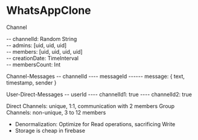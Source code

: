 # WhatsAppClone

Channel
<div>-- channelId: Random String</div>
<div>-- admins: [uid, uid, uid]</div>
<div>-- members: [uid, uid, uid, uid]</div>
<div>-- creationDate: TimeInterval</div>
<div>-- membersCount: Int</div>

Channel-Messages
-- channelId
---- messageId
------ message: { text, timestamp, sender }

User-Direct-Messages
-- userId
---- channelId1: true
---- channelId2: true

Direct Channels: unique, 1:1, communication with 2 members
Group Channels: non-unique, 3 to 12 members

- Denormalization: Optimize for Read operations, sacrificing Write
- Storage is cheap in firebase

